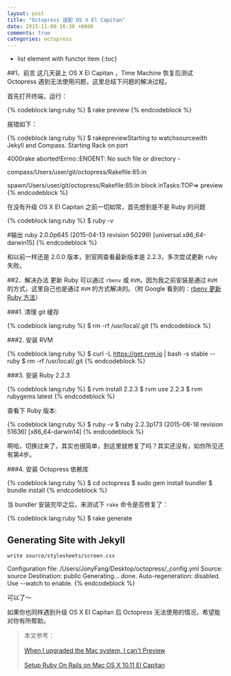 ```yaml
---
layout: post
title: "Octopress 适配 OS X El Capitan"
date: 2015-11-08 16:30 +0800
comments: true
categories: octopress
---
```



* list element with functor item
{:toc}

##1、前言
这几天装上 OS X El Capitan ，Time Machine 恢复后测试 Octopress 遇到无法使用问题，这里总结下问题的解决过程。

首先打开终端，运行：

{% codeblock lang:ruby %}
 $ rake preview
{% endcodeblock %}


报错如下：

{% codeblock lang:ruby %}
$ rakepreviewStarting to watchsourcewith Jekyll and Compass. Starting Rack on port

4000rake aborted!Errno::ENOENT: No such file or directory -

compass/Users/user/git/octopress/Rakefile:85:in

spawn/Users/user/git/octopress/Rakefile:85:in block inTasks:TOP=> preview
{% endcodeblock %}

在没有升级 OS X EI Capitan 之前一切如常，首先想到是不是 Ruby 的问题

{% codeblock lang:ruby %}
 $ ruby -v
 
 #输出
 ruby 2.0.0p645 (2015-04-13 revision 50299) [universal.x86_64-darwin15]
{% endcodeblock %}

和以前一样还是 2.0.0 版本，到官网查看最新版本是 2.2.3，多次尝试更新 `ruby` 失败。


##2、解决办法
更新 Ruby 可以通过 `rbenv` 或 `RVM`，因为我之前安装是通过 `RVM` 的方式，这里自己也是通过 `RVM` 的方式解决的。（附 Google 看到的：[rbenv 更新 Ruby 方法](https://gorails.com/setup/osx/10.11-el-capitan)）
<!-- more -->

###1. 清理 git 缓存

{% codeblock lang:ruby %}
 $ rm -rf /usr/local/.git
{% endcodeblock %}

###2. 安装 RVM

{% codeblock lang:ruby %}
 $ curl -L https://get.rvm.io | bash -s stable --ruby
 $ rm -rf /usr/local/.git
{% endcodeblock %}

###3. 安装 Ruby 2.2.3

{% codeblock lang:ruby %}
 $ rvm install 2.2.3
 $ rvm use 2.2.3
 $ rvm rubygems latest
{% endcodeblock %}

查看下 Ruby 版本:

{% codeblock lang:ruby %}
 $ ruby -v
 $ ruby 2.2.3p173 (2015-08-18 revision 51636) [x86_64-darwin14]
{% endcodeblock %}

啊哈，切换过来了，其实也很简单，到这里就修复了吗？其实还没有，如你所见还有第4步。

###4. 安装 Octopress 依赖库

{% codeblock lang:ruby %}
 $ cd octopress
 $ sudo gem install bundler
 $ bundle install
{% endcodeblock %}

当 bundler 安装完毕之后，来测试下 `rake` 命令是否修复了：


{% codeblock lang:ruby %}
 $ rake generate
 ## Generating Site with Jekyll
    write source/stylesheets/screen.css
Configuration file: /Users/JonyFang/Desktop/octopress/_config.yml
            Source: source
       Destination: public
      Generating... 
                    done.
 Auto-regeneration: disabled. Use --watch to enable.
{% endcodeblock %}

可以了～
 
如果你也同样遇到升级 OS X EI Capitan 后 Octopress 无法使用的情况，希望能对你有所帮助。


>本文参考：
<br><br>
[When I upgraded the Mac system, I can't Preview](https://github.com/imathis/octopress/issues/1749)
<br><br>
[Setup Ruby On Rails on Mac OS X 10.11 El Capitan](https://gorails.com/setup/osx/10.11-el-capitan)